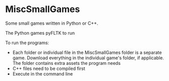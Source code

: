 # MiscSmallGames
Some small games written in Python or C++.

The Python games pyFLTK to run

To run the programs:
- Each folder or individual file in the MiscSmallGames folder is a separate game. Download everything in the individual game's folder, if applicable. The folder contains extra assets the program needs
- C++ files need to be compiled first
- Execute in the command line
